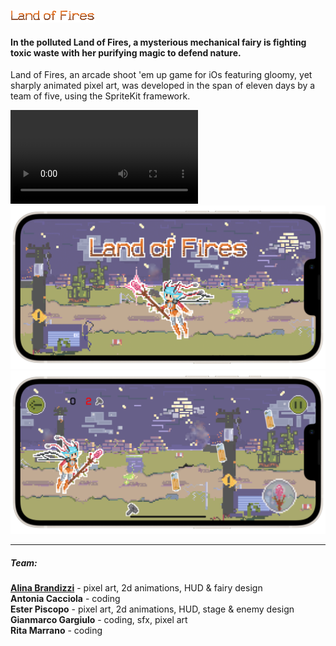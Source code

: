 ![My Image](https://github.com/acacciola22/LandOfFires/blob/newMain/LandOfFires/logo.gif)

#### In the polluted Land of Fires, a mysterious mechanical fairy is fighting toxic waste with her purifying magic to defend nature.

Land of Fires, an arcade shoot 'em up game for iOs featuring gloomy, yet sharply animated pixel art, was developed in the span of eleven days by a team of five, using the SpriteKit framework.

![My Image](https://github.com/acacciola22/LandOfFires/blob/newMain/LandOfFires/lofgameplay480.mov)
![My Image](https://github.com/acacciola22/LandOfFires/blob/newMain/LandOfFires/LOF1.png)
![My Image](https://github.com/acacciola22/LandOfFires/blob/newMain/LandOfFires/LOF2.png)
_________________

##### Team:
**[Alina Brandizzi](https://www.behance.net/roaringspark)** - pixel art, 2d animations, HUD & fairy design  
**Antonia Cacciola** - coding  
**Ester Piscopo** - pixel art, 2d animations, HUD, stage & enemy design  
**Gianmarco Gargiulo** - coding, sfx, pixel art  
**Rita Marrano** - coding  
